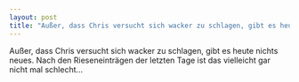 ```yaml
---
layout: post
title: "Außer, dass Chris versucht sich wacker zu schlagen, gibt es heute nichts neues."
---
```


Außer, dass Chris versucht sich wacker zu schlagen, gibt es heute nichts neues. Nach den Rieseneinträgen der letzten Tage ist das vielleicht gar nicht mal schlecht...

